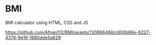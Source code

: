 # BMI
BMI calculator using HTML, CSS and JS

https://github.com/Afnan112/BMI/assets/130868488/c600b66e-6227-4376-9e19-1680dde5a629






